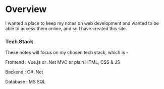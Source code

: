 # Overview

I wanted a place to keep my notes on web development and wanted to be able to access them online,
and so I have created this site.



### Tech Stack
These notes will focus on my chosen tech stack, which is -

Frontend
: Vue.js  or .Net MVC or plain HTML, CSS & JS  

Backend
: C# .Net  

Database
: MS SQL